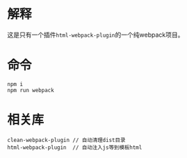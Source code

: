 # 解释
这是只有一个插件`html-webpack-plugin`的一个纯webpack项目。

# 命令
```
npm i
npm run webpack
```

# 相关库
```
clean-webpack-plugin // 自动清理dist目录
html-webpack-plugin  // 自动注入js等到模板html
```